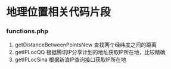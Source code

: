 # 地理位置相关代码片段

### functions.php
1. getDistanceBetweenPointsNew		查找两个经纬度之间的距离
2. getIPLocQQ		根据腾讯IP分享计划的地址获取IP所在地，比较精确
3. getIPLocSina		根据新浪IP查询接口获取IP所在地


